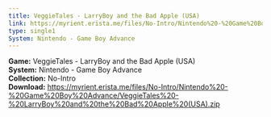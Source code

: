```yaml
---
title: VeggieTales - LarryBoy and the Bad Apple (USA)
link: https://myrient.erista.me/files/No-Intro/Nintendo%20-%20Game%20Boy%20Advance/VeggieTales%20-%20LarryBoy%20and%20the%20Bad%20Apple%20(USA).zip
type: single1
System: Nintendo - Game Boy Advance
---
```

<b>Game:</b> VeggieTales - LarryBoy and the Bad Apple (USA)<br>
<b>System:</b> Nintendo - Game Boy Advance<br>
<b>Collection:</b> No-Intro<br>
<b>Download:</b> https://myrient.erista.me/files/No-Intro/Nintendo%20-%20Game%20Boy%20Advance/VeggieTales%20-%20LarryBoy%20and%20the%20Bad%20Apple%20(USA).zip